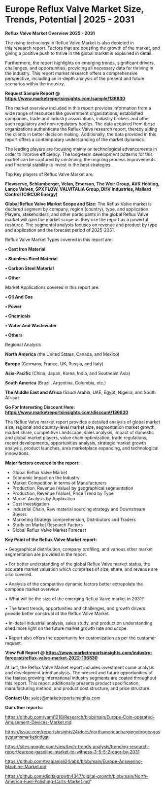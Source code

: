 # Europe Reflux Valve Market Size, Trends, Potential | 2025 - 2031

<Strong> Reflux Valve Market Overview 2025 - 2031</strong>

The rising technology in Reflux Valve Market is also depicted in this research report. Factors that are boosting the growth of the market, and giving a positive push to thrive in the global market is explained in detail.

Furthermore, the report highlights on emerging trends, significant drivers, challenges, and opportunities, providing all necessary data for thriving in the industry. This report market research offers a comprehensive perspective, including an in-depth analysis of the present and future scenarios within the industry.

<strong>Request Sample Report @ <a href=https://www.marketreportsinsights.com/sample/136830>https://www.marketreportsinsights.com/sample/136830</a></strong>

The market overview included in this report provides information from a wide range of resources like government organizations, established companies, trade and industry associations, industry brokers and other such regulatory and non-regulatory bodies. The data acquired from these organizations authenticate the Reflux Valve research report, thereby aiding the clients in better decision making. Additionally, the data provided in this report offers a contemporary understanding of the market dynamics.

The leading players are focusing mainly on technological advancements in order to improve efficiency. The long-term development patterns for this market can be captured by continuing the ongoing process improvements and financial stability to invest in the best strategies.

Top Key players of Reflux Valve Market are:

<strong>Flowserve, Schlumberger, Velan, Emerson, The Weir Group, AVK Holding, Lance Valves, SPX FLOW, VALVITALIA Group, DHV Industries, Mallard Control (CIRCOR Energy)</strong>

<strong><b>Global Reflux Valve Market Scope and Size:</b></strong>
The Reflux Valve market is declared segment by company, region (country), type, and application. Players, stakeholders, and other participants in the global Reflux Valve market will gain the market scope as they use the report as a powerful resource. The segmental analysis focuses on revenue and product by type and application and the forecast period of 2025-2031.

Reflux Valve Market Types covered in this report are:

<strong>• Cast Iron Material

• Stainless Steel Material

• Carbon Steel Material

• Other</strong>

Market Applications covered in this report are:

<strong>• Oil And Gas

• Power

• Chemicals

• Water And Wastewater

• Others</strong> 

Regional Analysis

<strong>North America</strong> (the United States, Canada, and Mexico)

<strong>Europe</strong> (Germany, France, UK, Russia, and Italy)

<strong>Asia-Pacific</strong> (China, Japan, Korea, India, and Southeast Asia)

<strong>South America</strong> (Brazil, Argentina, Colombia, etc.)

<strong>The Middle East and Africa</strong> (Saudi Arabia, UAE, Egypt, Nigeria, and South Africa)

<strong>Go For Interesting Discount Here: <a href=https://www.marketreportsinsights.com/discount/136830>https://www.marketreportsinsights.com/discount/136830</a></strong>

The Reflux Valve market report provides a detailed analysis of global market size, regional and country-level market size, segmentation market growth, market share, competitive Landscape, sales analysis, impact of domestic and global market players, value chain optimization, trade regulations, recent developments, opportunities analysis, strategic market growth analysis, product launches, area marketplace expanding, and technological innovations.

<strong><b>Major factors covered in the report:</b></strong>
<ul>
  <li>Global Reflux Valve Market </li>
  <li>Economic Impact on the Industry</li>
  <li>Market Competition in terms of Manufacturers</li>
  <li>Production, Revenue (Value) by geographical segmentation</li>
  <li>Production, Revenue (Value), Price Trend by Type</li>
  <li>Market Analysis by Application</li>
  <li>Cost Investigation</li>
  <li>Industrial Chain, Raw material sourcing strategy and Downstream Buyers</li>
  <li>Marketing Strategy comprehension, Distributors and Traders</li>
  <li>Study on Market Research Factors</li>
  <li>Global Reflux Valve Market Forecast</li>
</ul>

<strong><b>Key Point of the Reflux Valve Market report:</b></strong>

• Geographical distribution, company profiling, and various other market segmentation are provided in the report.

• For better understanding of the global Reflux Valve market status, the accurate market valuation which comprises of size, share, and revenue are also covered.

• Analysis of the competitive dynamic factors better extrapolate the complete market overview

• What will be the size of the emerging Reflux Valve market in 2031?

• The latest trends, opportunities and challenges, and growth drivers provide better construal of the Reflux Valve Market.

• In-detail industrial analysis, sales study, and production understanding shed more light on the future market growth rate and scope.

• Report also offers the opportunity for customization as per the customer request.

<strong><b>View Full Report @ <a href=https://www.marketreportsinsights.com/industry-forecast/reflux-valve-market-2022-136830>https://www.marketreportsinsights.com/industry-forecast/reflux-valve-market-2022-136830</a></b></strong>


At last, the Reflux Valve Market report includes investment come analysis and development trend analysis. The present and future opportunities of the fastest growing international industry segments are coated throughout this report. This report additionally presents product specification, manufacturing method, and product cost structure, and price structure.

<strong>Contact Us:</strong>
sales@marketreportsinsights.com

<strong>Our other reports:</strong>

<a href=https://github.com/yami1218/Research/blob/main/Europe-Coin-operated-Amusement-Devices-Market.md>https://github.com/yami1218/Research/blob/main/Europe-Coin-operated-Amusement-Devices-Market.md</a>

<a href=https://issuu.com/reportsinsights24/docs/northamericachargingnitrogengassystemsmarketindust>https://issuu.com/reportsinsights24/docs/northamericachargingnitrogengassystemsmarketindust</a>

<a href=https://sites.google.com/view/tech-trends-analysis/trending-research-report/europe-gasoline-market-to-witness-3-5-5-2-cagr-by-2031>https://sites.google.com/view/tech-trends-analysis/trending-research-report/europe-gasoline-market-to-witness-3-5-5-2-cagr-by-2031</a>

<a href=https://github.com/tyagianjali24/abb/blob/main/Europe-Answering-Machine-Market.md>https://github.com/tyagianjali24/abb/blob/main/Europe-Answering-Machine-Market.md</a>

<a href=https://github.com/digitalgrowth4347/digital-growth/blob/main/North-America-Fuel-Polishing-Carts-Market.md>https://github.com/digitalgrowth4347/digital-growth/blob/main/North-America-Fuel-Polishing-Carts-Market.md</a>"

